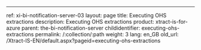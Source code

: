 ---
ref: xi-bi-notification-server-03
layout: page
title: Executing OHS extractions
description: Executing OHS extractions
product: xtract-is-for-azure
parent: the-bi-notification-server
childidentifier: executing-ohs-extractions
permalink: /:collection/:path
weight: 3
lang: en_GB
old_url: /Xtract-IS-EN/default.aspx?pageid=executing-ohs-extractions
